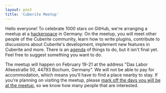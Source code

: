 ```yaml
---
layout: post
title: 'Cuberite Meetup'
---
```

Hello everyone! To celebrate 1000 stars on GitHub, we're arranging a meetup at a [hackerspace](https://en.wikipedia.org/wiki/Hackerspace) in Germany. On the meetup, you will meet other people of the Cuberite community, learn how to write plugins, contribute to discussions about Cuberite's development, implement new features in Cuberite and more. There is an  [agenda](#) of things to do, but it isn't final yet. Feel free to suggest something you want to do.

The meetup will happen on February 19-21 at the address "Das Labor Alleestraße 50, 44793 Bochum, Germany". We will not be able to pay for accommodation, which means you'll have to find a place nearby to stay. If you're planning on visiting the meetup, please [mark off the days you will be at the meetup](http://doodle.com/poll/ywaucxvcyzstt36z), so we know how many people that are interested.
